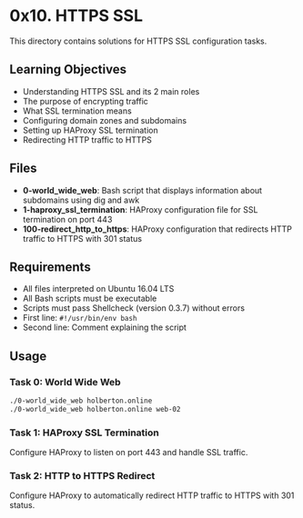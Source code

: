 # 0x10. HTTPS SSL

This directory contains solutions for HTTPS SSL configuration tasks.

## Learning Objectives

- Understanding HTTPS SSL and its 2 main roles
- The purpose of encrypting traffic
- What SSL termination means
- Configuring domain zones and subdomains
- Setting up HAProxy SSL termination
- Redirecting HTTP traffic to HTTPS

## Files

- **0-world_wide_web**: Bash script that displays information about subdomains using dig and awk
- **1-haproxy_ssl_termination**: HAProxy configuration file for SSL termination on port 443
- **100-redirect_http_to_https**: HAProxy configuration that redirects HTTP traffic to HTTPS with 301 status

## Requirements

- All files interpreted on Ubuntu 16.04 LTS
- All Bash scripts must be executable
- Scripts must pass Shellcheck (version 0.3.7) without errors
- First line: `#!/usr/bin/env bash`
- Second line: Comment explaining the script

## Usage

### Task 0: World Wide Web
```bash
./0-world_wide_web holberton.online
./0-world_wide_web holberton.online web-02
```

### Task 1: HAProxy SSL Termination
Configure HAProxy to listen on port 443 and handle SSL traffic.

### Task 2: HTTP to HTTPS Redirect
Configure HAProxy to automatically redirect HTTP traffic to HTTPS with 301 status.

